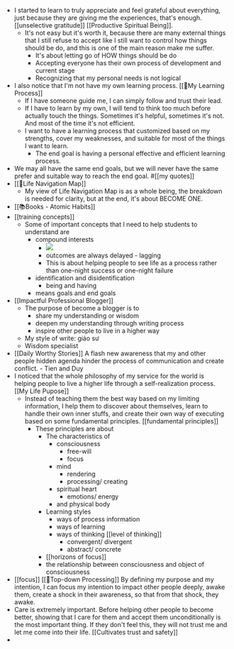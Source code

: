- I started to learn to truly appreciate and feel grateful about everything, just because they are giving me the experiences, that's enough. [[unselective gratitude]] [[Productive Spiritual Being]]. 
    - It's not easy but it's worth it, because there are many external things that I still refuse to accept like I still want to control how things should be do, and this is one of the main reason make me suffer. 
        - It's about letting go of HOW things should be do
        - Accepting everyone has their own process of development and current stage
        - Recognizing that my personal needs is not logical 
- I also notice that I'm not have my own learning process. [[🌱My Learning Process]]
    - If I have someone guide me, I can simply follow and trust their lead.
    - If I have to learn by my own, I will tend to think too much before actually touch the things. Sometimes it's helpful, sometimes it's not. And most of the time it's not efficient.
    - I want to have a learning process that customized based on my strengths, cover my weaknesses, and suitable for most of the things I want to learn.
        - The end goal is having a personal effective and efficient learning process.
- We may all have the same end goals, but we will never have the same prefer and suitable way to reach the end goal. #[[my quotes]]
- [[🌱Life Navigation Map]]
    - My view of Life Navigation Map is as a whole being, the breakdown is needed for clarity, but at the end, it's about BECOME ONE.
- [[📚Books - Atomic Habits]]
- [[training concepts]]
    - Some of important concepts that I need to help students to understand are
        - compound interests
            - ![](https://firebasestorage.googleapis.com/v0/b/firescript-577a2.appspot.com/o/imgs%2Fapp%2FNgoctien%2F14Kezbmdx7.png?alt=media&token=a2d9f59e-6fa0-47be-b0b5-6dfc79cb2c71)
            - outcomes are always delayed - lagging
            - This is about helping people to see life as a process rather than one-night success or one-night failure
        - identification and disidentification
            - being and having
        - means goals and end goals
- [[Impactful Professional Blogger]]
    - The purpose of become a blogger is to
        - share my understanding or wisdom
        - deepen my understanding through writing process
        - inspire other people to live in a higher way
    - My style of write: giáo sư
    - Wisdom specialist
- [[Daily Worthy Stories]] A flash new awareness that my and other people hidden agenda hinder the process of communication and create conflict. - Tien and Duy
- I noticed that the whole philosophy of my service for the world is helping people to live a higher life through a self-realization process. [[My Life Pupose]]
    - Instead of teaching them the best way based on my limiting information, I help them to discover about themselves, learn to handle their own inner stuffs, and create their own way of executing based on some fundamental principles. [[fundamental principles]]
        - These principles are about
            - The characteristics of
                - consciousness
                    - free-will
                    - focus
                - mind
                    - rendering
                    - processing/ creating
                - spiritual heart
                    - emotions/ energy
                - and physical body
            - Learning styles
                - ways of process information
                - ways of learning
                - ways of thinking [[level of thinking]]
                    - convergent/ divergent
                    - abstract/ concrete
            - [[horizons of focus]]
            - the relationship between consciousness and object of consciousness
- [[focus]] [[🌲Top-down Processing]] By defining my purpose and my intention, I can focus my intention to impact other people deeply, awake them, create a shock in their awareness, so that from that shock, they awake.
- Care is extremely important. Before helping other people to become better, showing that I care for them and accept them unconditionally is the most important thing. If they don't feel this, they will not trust me and let me come into their life. [[Cultivates trust and safety]]
- 
